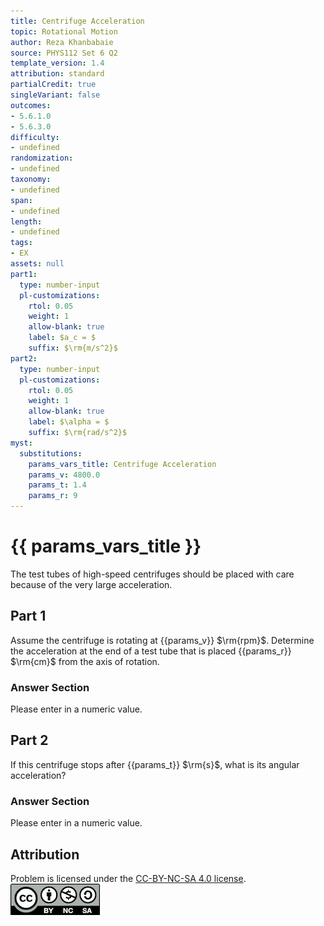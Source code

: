 ```yaml
---
title: Centrifuge Acceleration
topic: Rotational Motion
author: Reza Khanbabaie
source: PHYS112 Set 6 Q2
template_version: 1.4
attribution: standard
partialCredit: true
singleVariant: false
outcomes:
- 5.6.1.0
- 5.6.3.0
difficulty:
- undefined
randomization:
- undefined
taxonomy:
- undefined
span:
- undefined
length:
- undefined
tags:
- EX
assets: null
part1:
  type: number-input
  pl-customizations:
    rtol: 0.05
    weight: 1
    allow-blank: true
    label: $a_c = $
    suffix: $\rm{m/s^2}$
part2:
  type: number-input
  pl-customizations:
    rtol: 0.05
    weight: 1
    allow-blank: true
    label: $\alpha = $
    suffix: $\rm{rad/s^2}$
myst:
  substitutions:
    params_vars_title: Centrifuge Acceleration
    params_v: 4800.0
    params_t: 1.4
    params_r: 9
---
```

# {{ params_vars_title }}
The test tubes of high-speed centrifuges should be placed with care because of the very large acceleration.

## Part 1

Assume the centrifuge is rotating at {{params_v}} $\rm{rpm}$. Determine the acceleration at the end of a test tube that is placed {{params_r}} $\rm{cm}$ from the axis of rotation.

### Answer Section

Please enter in a numeric value.

## Part 2

If this centrifuge stops after {{params_t}} $\rm{s}$, what is its angular acceleration?

### Answer Section

Please enter in a numeric value.

## Attribution

Problem is licensed under the [CC-BY-NC-SA 4.0 license](https://creativecommons.org/licenses/by-nc-sa/4.0/).<br> ![The Creative Commons 4.0 license requiring attribution-BY, non-commercial-NC, and share-alike-SA license.](https://raw.githubusercontent.com/firasm/bits/master/by-nc-sa.png)